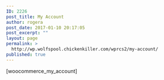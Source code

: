 ```yaml
---
ID: 2226
post_title: My Account
author: rogera
post_date: 2017-01-10 20:17:05
post_excerpt: ""
layout: page
permalink: >
  http://wp.wolfspool.chickenkiller.com/wprcs2/my-account/
published: true
---
```

[woocommerce_my_account]